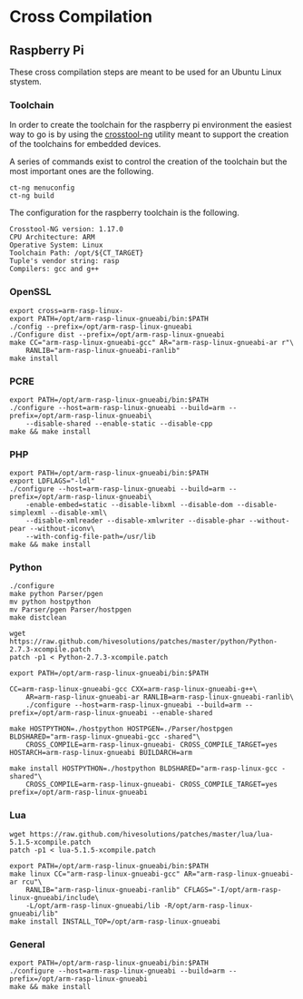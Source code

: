 # Cross Compilation

## Raspberry Pi

These cross compilation steps are meant to be used for an Ubuntu Linux stystem.

### Toolchain

In order to create the toolchain for the raspberry pi environment the easiest way to go is by
using the [crosstool-ng](http://crosstool-ng.org) utility meant to support the creation of the
toolchains for embedded devices.

A series of commands exist to control the creation of the toolchain but the most important ones
are the following.

    ct-ng menuconfig
    ct-ng build

The configuration for the raspberry toolchain is the following.

    Crosstool-NG version: 1.17.0
    CPU Architecture: ARM
    Operative System: Linux
    Toolchain Path: /opt/${CT_TARGET}
    Tuple's vendor string: rasp
    Compilers: gcc and g++

### OpenSSL

    export cross=arm-rasp-linux-
    export PATH=/opt/arm-rasp-linux-gnueabi/bin:$PATH
    ./config --prefix=/opt/arm-rasp-linux-gnueabi
    ./Configure dist --prefix=/opt/arm-rasp-linux-gnueabi
    make CC="arm-rasp-linux-gnueabi-gcc" AR="arm-rasp-linux-gnueabi-ar r"\
        RANLIB="arm-rasp-linux-gnueabi-ranlib"
    make install

### PCRE

    export PATH=/opt/arm-rasp-linux-gnueabi/bin:$PATH
    ./configure --host=arm-rasp-linux-gnueabi --build=arm --prefix=/opt/arm-rasp-linux-gnueabi\
        --disable-shared --enable-static --disable-cpp
    make && make install

### PHP

    export PATH=/opt/arm-rasp-linux-gnueabi/bin:$PATH
    export LDFLAGS="-ldl"
    ./configure --host=arm-rasp-linux-gnueabi --build=arm --prefix=/opt/arm-rasp-linux-gnueabi\
        -enable-embed=static --disable-libxml --disable-dom --disable-simplexml --disable-xml\
        --disable-xmlreader --disable-xmlwriter --disable-phar --without-pear --without-iconv\
        --with-config-file-path=/usr/lib
    make && make install

### Python

    ./configure
    make python Parser/pgen
    mv python hostpython
    mv Parser/pgen Parser/hostpgen
    make distclean

    wget https://raw.github.com/hivesolutions/patches/master/python/Python-2.7.3-xcompile.patch
    patch -p1 < Python-2.7.3-xcompile.patch

    export PATH=/opt/arm-rasp-linux-gnueabi/bin:$PATH

    CC=arm-rasp-linux-gnueabi-gcc CXX=arm-rasp-linux-gnueabi-g++\
        AR=arm-rasp-linux-gnueabi-ar RANLIB=arm-rasp-linux-gnueabi-ranlib\
        ./configure --host=arm-rasp-linux-gnueabi --build=arm --prefix=/opt/arm-rasp-linux-gnueabi --enable-shared

    make HOSTPYTHON=./hostpython HOSTPGEN=./Parser/hostpgen BLDSHARED="arm-rasp-linux-gnueabi-gcc -shared"\
        CROSS_COMPILE=arm-rasp-linux-gnueabi- CROSS_COMPILE_TARGET=yes HOSTARCH=arm-rasp-linux-gnueabi BUILDARCH=arm

    make install HOSTPYTHON=./hostpython BLDSHARED="arm-rasp-linux-gcc -shared"\
        CROSS_COMPILE=arm-rasp-linux-gnueabi- CROSS_COMPILE_TARGET=yes prefix=/opt/arm-rasp-linux-gnueabi

### Lua

    wget https://raw.github.com/hivesolutions/patches/master/lua/lua-5.1.5-xcompile.patch
    patch -p1 < lua-5.1.5-xcompile.patch

    export PATH=/opt/arm-rasp-linux-gnueabi/bin:$PATH
    make linux CC="arm-rasp-linux-gnueabi-gcc" AR="arm-rasp-linux-gnueabi-ar rcu"\
        RANLIB="arm-rasp-linux-gnueabi-ranlib" CFLAGS="-I/opt/arm-rasp-linux-gnueabi/include\
        -L/opt/arm-rasp-linux-gnueabi/lib -R/opt/arm-rasp-linux-gnueabi/lib"
    make install INSTALL_TOP=/opt/arm-rasp-linux-gnueabi

### General

    export PATH=/opt/arm-rasp-linux-gnueabi/bin:$PATH
    ./configure --host=arm-rasp-linux-gnueabi --build=arm --prefix=/opt/arm-rasp-linux-gnueabi
    make && make install

